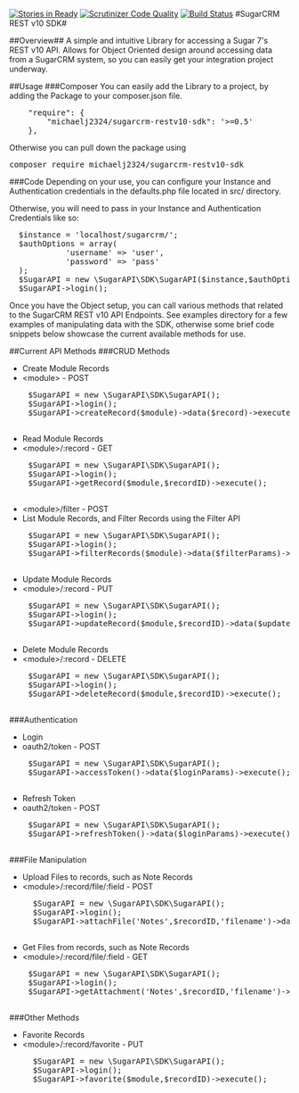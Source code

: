 [![Stories in Ready](https://badge.waffle.io/MichaelJ2324/sugarcrm-restv10-sdk.png?label=ready&title=Ready)](https://waffle.io/MichaelJ2324/sugarcrm-restv10-sdk)
[![Scrutinizer Code Quality](https://scrutinizer-ci.com/g/MichaelJ2324/sugarcrm-restv10-sdk/badges/quality-score.png?b=master)](https://scrutinizer-ci.com/g/MichaelJ2324/sugarcrm-restv10-sdk/?branch=master)
[![Build Status](https://scrutinizer-ci.com/g/MichaelJ2324/sugarcrm-restv10-sdk/badges/build.png?b=master)](https://scrutinizer-ci.com/g/MichaelJ2324/sugarcrm-restv10-sdk/build-status/master)
#SugarCRM REST v10 SDK#

##Overview##
A simple and intuitive Library for accessing a Sugar 7's REST v10 API. Allows for Object Oriented design around accessing data from a SugarCRM system, so you can easily get your integration project underway.

##Usage
###Composer
You can easily add the Library to a project, by adding the Package to your composer.json file.
<pre>
    "require": {
        "michaelj2324/sugarcrm-restv10-sdk": '>=0.5'
    },
</pre>
Otherwise you can pull down the package using
<pre>composer require michaelj2324/sugarcrm-restv10-sdk</pre>

###Code
Depending on your use, you can configure your Instance and Authentication credentials in the defaults.php file located in src/ directory.

Otherwise, you will need to pass in your Instance and Authentication Credentials like so:
<pre>
  $instance = 'localhost/sugarcrm/';
  $authOptions = array(
            'username' => 'user',
            'password' => 'pass'
  );
  $SugarAPI = new \SugarAPI\SDK\SugarAPI($instance,$authOptions);
  $SugarAPI->login();
</pre>
Once you have the Object setup, you can call various methods that related to the SugarCRM REST v10 API Endpoints.
See examples directory for a few examples of manipulating data with the SDK, otherwise some brief code snippets below showcase the current available methods for use.

##Current API Methods
###CRUD Methods
- Create Module Records
 - \<module\> - POST
 <pre>
    $SugarAPI = new \SugarAPI\SDK\SugarAPI();
    $SugarAPI->login();
    $SugarAPI->createRecord($module)->data($record)->execute();
 </pre>
- Read Module Records
 - \<module\>/:record - GET
 <pre>
    $SugarAPI = new \SugarAPI\SDK\SugarAPI();
    $SugarAPI->login();
    $SugarAPI->getRecord($module,$recordID)->execute();
 </pre>
 - \<module\>/filter - POST
  - List Module Records, and Filter Records using the Filter API
 <pre>
    $SugarAPI = new \SugarAPI\SDK\SugarAPI();
    $SugarAPI->login();
    $SugarAPI->filterRecords($module)->data($filterParams)->execute();
  </pre>
- Update Module Records
 - \<module\>/:record - PUT
 <pre>
    $SugarAPI = new \SugarAPI\SDK\SugarAPI();
    $SugarAPI->login();
    $SugarAPI->updateRecord($module,$recordID)->data($updatedData)->execute();
 </pre>
- Delete Module Records
 - \<module\>/:record - DELETE
 <pre>
    $SugarAPI = new \SugarAPI\SDK\SugarAPI();
    $SugarAPI->login();
    $SugarAPI->deleteRecord($module,$recordID)->execute();
 </pre>
 
###Authentication
- Login
 - oauth2/token - POST
  <pre>
    $SugarAPI = new \SugarAPI\SDK\SugarAPI();
    $SugarAPI->accessToken()->data($loginParams)->execute();
  </pre>
- Refresh Token
 - oauth2/token - POST
  <pre>
    $SugarAPI = new \SugarAPI\SDK\SugarAPI();
    $SugarAPI->refreshToken()->data($loginParams)->execute();
  </pre>

###File Manipulation
- Upload Files to records, such as Note Records
 - \<module\>/:record/file/:field - POST
 <pre>
     $SugarAPI = new \SugarAPI\SDK\SugarAPI();
     $SugarAPI->login();
     $SugarAPI->attachFile('Notes',$recordID,'filename')->data(array('filename' => '/path/to/file'))->execute();
 </pre>
- Get Files from records, such as Note Records
 - \<module\>/:record/file/:field - GET
 <pre>
    $SugarAPI = new \SugarAPI\SDK\SugarAPI();
    $SugarAPI->login();
    $SugarAPI->getAttachment('Notes',$recordID,'filename')->execute();
 </pre>
 
###Other Methods
- Favorite Records
 - \<module\>/:record/favorite - PUT
 <pre>
     $SugarAPI = new \SugarAPI\SDK\SugarAPI();
     $SugarAPI->login();
     $SugarAPI->favorite($module,$recordID)->execute();
 </pre>


